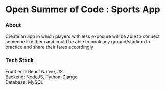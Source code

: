 <h1>Open Summer of Code : Sports App</h1>
<h3>About</h3>
<p>Create an app in which players with less exposure will be able to connect someone like them and could be able to book any ground/stadium to practice and share their fares accordingly</p>

<h3>Tech Stack</h3>
<p>Front end: React Native, JS <br>Backend: NodeJS, Python-Django <br>Database: MySQL

